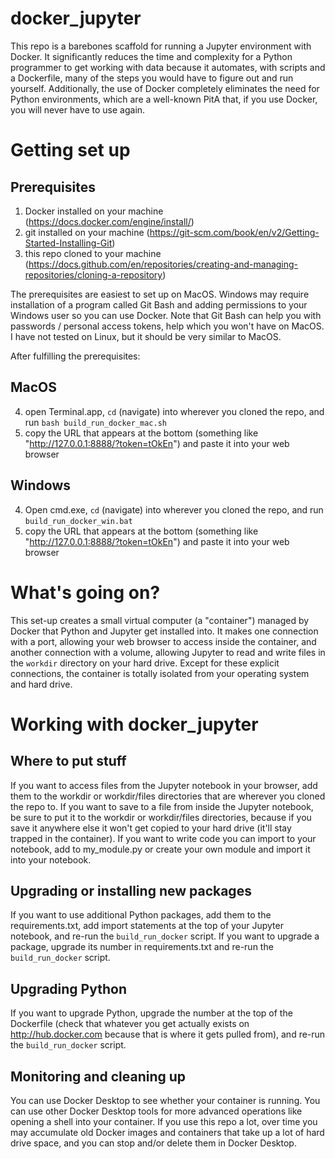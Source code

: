 # docker_jupyter

This repo is a barebones scaffold for running a Jupyter environment with Docker. It significantly reduces the time and complexity for a Python programmer to get working with data because it automates, with scripts and a Dockerfile, many of the steps you would have to figure out and run yourself. Additionally, the use of Docker completely eliminates the need for Python environments, which are a well-known PitA that, if you use Docker, you will never have to use again.

# Getting set up

## Prerequisites

1. Docker installed on your machine (https://docs.docker.com/engine/install/)
2. git installed on your machine (https://git-scm.com/book/en/v2/Getting-Started-Installing-Git)
3. this repo cloned to your machine (https://docs.github.com/en/repositories/creating-and-managing-repositories/cloning-a-repository)

The prerequisites are easiest to set up on MacOS. Windows may require installation of a program called Git Bash and adding permissions to your Windows user so you can use Docker. Note that Git Bash can help you with passwords / personal access tokens, help which you won't have on MacOS. I have not tested on Linux, but it should be very similar to MacOS.

After fulfilling the prerequisites:

## MacOS

4. open Terminal.app, `cd` (navigate) into wherever you cloned the repo, and run `bash build_run_docker_mac.sh`
5. copy the URL that appears at the bottom (something like "http://127.0.0.1:8888/?token=tOkEn") and paste it into your web browser

## Windows

4. Open cmd.exe, `cd` (navigate) into wherever you cloned the repo, and run `build_run_docker_win.bat`
5. copy the URL that appears at the bottom (something like "http://127.0.0.1:8888/?token=tOkEn") and paste it into your web browser

# What's going on?

This set-up creates a small virtual computer (a "container") managed by Docker that Python and Jupyter get installed into. It makes one connection with a port, allowing your web browser to access inside the container, and another connection with a volume, allowing Jupyter to read and write files in the `workdir` directory on your hard drive. Except for these explicit connections, the container is totally isolated from your operating system and hard drive.

# Working with docker_jupyter

## Where to put stuff

If you want to access files from the Jupyter notebook in your browser, add them to the workdir or workdir/files directories that are wherever you cloned the repo to. If you want to save to a file from inside the Jupyter notebook, be sure to put it to the workdir or workdir/files directories, because if you save it anywhere else it won't get copied to your hard drive (it'll stay trapped in the container). If you want to write code you can import to your notebook, add to my_module.py or create your own module and import it into your notebook.

## Upgrading or installing new packages

If you want to use additional Python packages, add them to the requirements.txt, add import statements at the top of your Jupyter notebook, and re-run the `build_run_docker` script. If you want to upgrade a package, upgrade its number in requirements.txt and re-run the `build_run_docker` script.

## Upgrading Python

If you want to upgrade Python, upgrade the number at the top of the Dockerfile (check that whatever you get actually exists on http://hub.docker.com because that is where it gets pulled from), and re-run the `build_run_docker` script.

## Monitoring and cleaning up

You can use Docker Desktop to see whether your container is running. You can use other Docker Desktop tools for more advanced operations like opening a shell into your container. If you use this repo a lot, over time you may accumulate old Docker images and containers that take up a lot of hard drive space, and you can stop and/or delete them in Docker Desktop.
